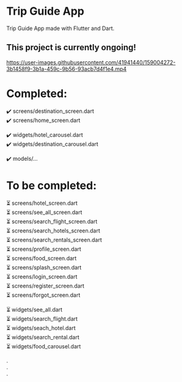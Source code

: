 # Trip Guide App

Trip Guide App made with Flutter and Dart.

## This project is currently ongoing!

https://user-images.githubusercontent.com/41941440/159004272-3b1458f9-3b1a-459c-9b56-93acb7d4f1e4.mp4

# Completed:  
  ✔️ screens/destination_screen.dart  
  ✔️ screens/home_screen.dart  
    
  ✔️ widgets/hotel_carousel.dart  
  ✔️ widgets/destination_carousel.dart  
    
  ✔️ models/...  
    
   
# To be completed:  
  ⏳ screens/hotel_screen.dart  
  ⏳ screens/see_all_screen.dart  
  ⏳ screens/search_flight_screen.dart  
  ⏳ screens/search_hotels_screen.dart  
  ⏳ screens/search_rentals_screen.dart  
  ⏳ screens/profile_screen.dart  
  ⏳ screens/food_screen.dart  
  ⏳ screens/splash_screen.dart  
  ⏳ screens/login_screen.dart  
  ⏳ screens/register_screen.dart  
  ⏳ screens/forgot_screen.dart  
  
  ⏳ widgets/see_all.dart  
  ⏳ widgets/search_flight.dart  
  ⏳ widgets/seach_hotel.dart  
  ⏳ widgets/search_rental.dart  
  ⏳ widgets/food_carousel.dart  
    
  .  
  .  
  .  
    
  
  
